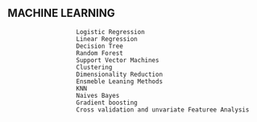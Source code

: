 ## MACHINE LEARNING 
                       Logistic Regression
                       Linear Regression
                       Decision Tree
                       Random Forest
                       Support Vector Machines
                       Clustering
                       Dimensionality Reduction 
                       Ensmeble Leaning Methods
                       KNN
                       Naives Bayes
                       Gradient boosting
                       Cross validation and unvariate Featuree Analysis
